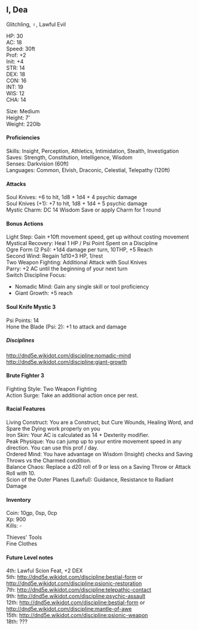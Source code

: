 ## I, Dea 
Glitchling, ♀, Lawful Evil

HP: 30 \
AC: 18 \
Speed: 30ft \
Prof: +2 \
Init: +4 \
STR: 14 \
DEX: 18 \
CON: 16 \
INT: 19 \
WIS: 12 \
CHA: 14

Size: Medium \
Height: 7' \
Weight: 220lb

#### Proficiencies
Skills: Insight, Perception, Athletics, Intimidation, Stealth, Investigation \
Saves: Strength, Constitution, Intelligence, Wisdom \
Senses: Darkvision (60ft) \
Languages: Common, Elvish, Draconic, Celestial, Telepathy (120ft)

#### Attacks
Soul Knives: +6 to hit, 1d8 + 1d4 + 4 psychic damage \
Soul Knives (+1): +7 to hit, 1d8 + 1d4 + 5 psychic damage \
Mystic Charm: DC 14 Wisdom Save or apply Charm for 1 round 

#### Bonus Actions
Light Step: Gain +10ft movement speed, get up without costing movement \
Mystical Recovery: Heal 1 HP / Psi Point Spent on a Discipline \
Ogre Form (2 Psi): +1d4 damage per turn, 10THP, +5 Reach \
Second Wind: Regain 1d10+3 HP, 1/rest \
Two Weapon Fighting: Additional Attack with Soul Knives \
Parry: +2 AC until the beginning of your next turn \
Switch Discipline Focus: 
- Nomadic Mind: Gain any single skill or tool proficiency
- Giant Growth: +5 reach

#### Soul Knife Mystic 3
Psi Points: 14 \
Hone the Blade (Psi: 2): +1 to attack and damage

##### Disciplines
http://dnd5e.wikidot.com/discipline:nomadic-mind \
http://dnd5e.wikidot.com/discipline:giant-growth 

#### Brute Fighter 3
Fighting Style: Two Weapon Fighting \
Action Surge: Take an additional action once per rest.

#### Racial Features
Living Construct: You are a Construct, but Cure Wounds, Healing Word, and Spare the Dying work properly on you \
Iron Skin: Your AC is calculated as 14 + Dexterity modifier. \
Peak Physique: You can jump up to your entire movement speed in any direction. You can use this prof / day. \
Ordered Mind: You have advantage on Wisdom (Insight) checks and Saving Throws vs the Charmed condition. \
Balance Chaos: Replace a d20 roll of 9 or less on a Saving Throw or Attack Roll with 10. \
Scion of the Outer Planes (Lawful): Guidance, Resistance to Radiant Damage 

#### Inventory
Coin: 10gp, 0sp, 0cp \
Xp: 900	\
Kills: -

Thieves' Tools \
Fine Clothes 


#### Future Level notes
4th: Lawful Scion Feat, +2 DEX \
5th: http://dnd5e.wikidot.com/discipline:bestial-form or http://dnd5e.wikidot.com/discipline:psionic-restoration \
7th: http://dnd5e.wikidot.com/discipline:telepathic-contact \
9th: http://dnd5e.wikidot.com/discipline:psychic-assault \
12th: http://dnd5e.wikidot.com/discipline:bestial-form or http://dnd5e.wikidot.com/discipline:mantle-of-awe \
15th: http://dnd5e.wikidot.com/discipline:psionic-weapon \
18th: ???
